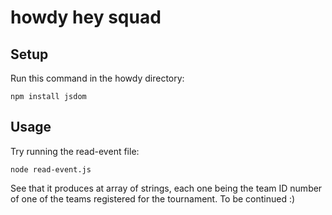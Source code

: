 # howdy hey squad

## Setup

Run this command in the howdy directory:
```
npm install jsdom
```

## Usage
Try running the read-event file:
```
node read-event.js
```
See that it produces at array of strings, each one being the team ID number of one of the teams registered for the tournament.  To be continued :)
